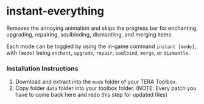 # instant-everything
Removes the annoying animation and skips the progress bar for enchanting, upgrading, repairing, soulbinding, dismantling, and merging items.

Each mode can be toggled by using the in-game command `instant [mode]`, with `[mode]` being `enchant`, `upgrade`, `repair`, `soulbind`, `merge`, or `dismantle`.

### Installation Instructions

1. Download and extract into the `mods` folder of your TERA Toolbox.
2. Copy folder `data` folder into your toolbox folder. (NOTE: Every patch you have to come back here and redo this step for updated files)